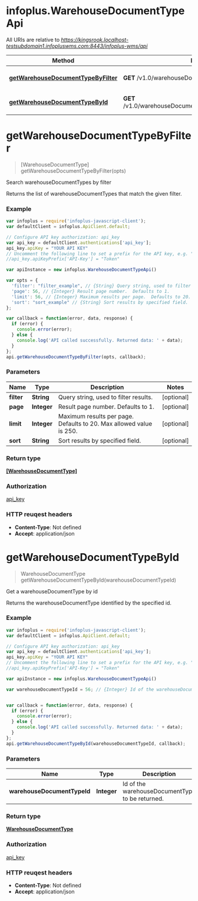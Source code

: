 # infoplus.WarehouseDocumentTypeApi

All URIs are relative to *https://kingsrook.localhost-testsubdomain1.infopluswms.com:8443/infoplus-wms/api*

Method | HTTP request | Description
------------- | ------------- | -------------
[**getWarehouseDocumentTypeByFilter**](WarehouseDocumentTypeApi.md#getWarehouseDocumentTypeByFilter) | **GET** /v1.0/warehouseDocumentType/search | Search warehouseDocumentTypes by filter
[**getWarehouseDocumentTypeById**](WarehouseDocumentTypeApi.md#getWarehouseDocumentTypeById) | **GET** /v1.0/warehouseDocumentType/{warehouseDocumentTypeId} | Get a warehouseDocumentType by id


<a name="getWarehouseDocumentTypeByFilter"></a>
# **getWarehouseDocumentTypeByFilter**
> [WarehouseDocumentType] getWarehouseDocumentTypeByFilter(opts)

Search warehouseDocumentTypes by filter

Returns the list of warehouseDocumentTypes that match the given filter.

### Example
```javascript
var infoplus = require('infoplus-javascript-client');
var defaultClient = infoplus.ApiClient.default;

// Configure API key authorization: api_key
var api_key = defaultClient.authentications['api_key'];
api_key.apiKey = "YOUR API KEY"
// Uncomment the following line to set a prefix for the API key, e.g. "Token" (defaults to null)
//api_key.apiKeyPrefix['API-Key'] = "Token"

var apiInstance = new infoplus.WarehouseDocumentTypeApi()

var opts = { 
  'filter': "filter_example", // {String} Query string, used to filter results.
  'page': 56, // {Integer} Result page number.  Defaults to 1.
  'limit': 56, // {Integer} Maximum results per page.  Defaults to 20.  Max allowed value is 250.
  'sort': "sort_example" // {String} Sort results by specified field.
};

var callback = function(error, data, response) {
  if (error) {
    console.error(error);
  } else {
    console.log('API called successfully. Returned data: ' + data);
  }
};
api.getWarehouseDocumentTypeByFilter(opts, callback);
```

### Parameters

Name | Type | Description  | Notes
------------- | ------------- | ------------- | -------------
 **filter** | **String**| Query string, used to filter results. | [optional] 
 **page** | **Integer**| Result page number.  Defaults to 1. | [optional] 
 **limit** | **Integer**| Maximum results per page.  Defaults to 20.  Max allowed value is 250. | [optional] 
 **sort** | **String**| Sort results by specified field. | [optional] 

### Return type

[**[WarehouseDocumentType]**](WarehouseDocumentType.md)

### Authorization

[api_key](../README.md#api_key)

### HTTP reuqest headers

 - **Content-Type**: Not defined
 - **Accept**: application/json

<a name="getWarehouseDocumentTypeById"></a>
# **getWarehouseDocumentTypeById**
> WarehouseDocumentType getWarehouseDocumentTypeById(warehouseDocumentTypeId)

Get a warehouseDocumentType by id

Returns the warehouseDocumentType identified by the specified id.

### Example
```javascript
var infoplus = require('infoplus-javascript-client');
var defaultClient = infoplus.ApiClient.default;

// Configure API key authorization: api_key
var api_key = defaultClient.authentications['api_key'];
api_key.apiKey = "YOUR API KEY"
// Uncomment the following line to set a prefix for the API key, e.g. "Token" (defaults to null)
//api_key.apiKeyPrefix['API-Key'] = "Token"

var apiInstance = new infoplus.WarehouseDocumentTypeApi()

var warehouseDocumentTypeId = 56; // {Integer} Id of the warehouseDocumentType to be returned.


var callback = function(error, data, response) {
  if (error) {
    console.error(error);
  } else {
    console.log('API called successfully. Returned data: ' + data);
  }
};
api.getWarehouseDocumentTypeById(warehouseDocumentTypeId, callback);
```

### Parameters

Name | Type | Description  | Notes
------------- | ------------- | ------------- | -------------
 **warehouseDocumentTypeId** | **Integer**| Id of the warehouseDocumentType to be returned. | 

### Return type

[**WarehouseDocumentType**](WarehouseDocumentType.md)

### Authorization

[api_key](../README.md#api_key)

### HTTP reuqest headers

 - **Content-Type**: Not defined
 - **Accept**: application/json

